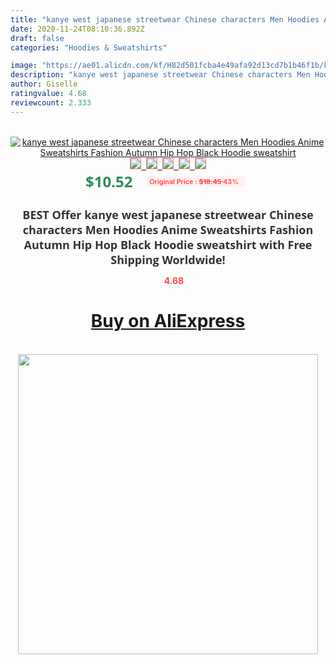 ```yaml
---
title: "kanye west japanese streetwear Chinese characters Men Hoodies Anime Sweatshirts Fashion Autumn Hip Hop Black Hoodie sweatshirt"
date: 2020-11-24T08:10:36.892Z
draft: false
categories: "Hoodies & Sweatshirts"

image: "https://ae01.alicdn.com/kf/H82d501fcba4e49afa92d13cd7b1b46f1b/kanye-west-japanese-streetwear-Chinese-characters-Men-Hoodies-Anime-Sweatshirts-Fashion-Autumn-Hip-Hop-Black-Hoodie.jpg"
description: "kanye west japanese streetwear Chinese characters Men Hoodies Anime Sweatshirts Fashion Autumn Hip Hop Black Hoodie sweatshirt"
author: Giselle
ratingvalue: 4.68
reviewcount: 2.333
---
```

<br>
<div style="text-align: center;">
<a href="https://s.click.aliexpress.com/e/_Armrq5" target="_blank" rel="nofollow noopener noreferrer"><img alt="kanye west japanese streetwear Chinese characters Men Hoodies Anime Sweatshirts Fashion Autumn Hip Hop Black Hoodie sweatshirt" class="magnifier-image" src="https://ae01.alicdn.com/kf/H82d501fcba4e49afa92d13cd7b1b46f1b/kanye-west-japanese-streetwear-Chinese-characters-Men-Hoodies-Anime-Sweatshirts-Fashion-Autumn-Hip-Hop-Black-Hoodie.jpg_640x640.jpg">
<br>
<img style="border:1px solid salmon" src="https://ae01.alicdn.com/kf/H82d501fcba4e49afa92d13cd7b1b46f1b/kanye-west-japanese-streetwear-Chinese-characters-Men-Hoodies-Anime-Sweatshirts-Fashion-Autumn-Hip-Hop-Black-Hoodie.jpg_120x120.jpg">&nbsp;&nbsp;<img style="border:1px solid salmon" src="https://ae01.alicdn.com/kf/He592c39abbf948de873d999eba76102dl/kanye-west-japanese-streetwear-Chinese-characters-Men-Hoodies-Anime-Sweatshirts-Fashion-Autumn-Hip-Hop-Black-Hoodie.jpg_120x120.jpg">&nbsp;&nbsp;<img style="border:1px solid salmon" src="https://ae01.alicdn.com/kf/Hd05515a535b04e439654bae78cf9c4f6A/kanye-west-japanese-streetwear-Chinese-characters-Men-Hoodies-Anime-Sweatshirts-Fashion-Autumn-Hip-Hop-Black-Hoodie.jpg_120x120.jpg">&nbsp;&nbsp;<img style="border:1px solid salmon" src="https://ae01.alicdn.com/kf/H7f8745328b2646648d95f708c7e876a6R/kanye-west-japanese-streetwear-Chinese-characters-Men-Hoodies-Anime-Sweatshirts-Fashion-Autumn-Hip-Hop-Black-Hoodie.jpg_120x120.jpg">&nbsp;&nbsp;<img style="border:1px solid salmon" src="https://ae01.alicdn.com/kf/H598f2076235b416a8ca1029e5e88eca1C/kanye-west-japanese-streetwear-Chinese-characters-Men-Hoodies-Anime-Sweatshirts-Fashion-Autumn-Hip-Hop-Black-Hoodie.jpg_120x120.jpg"></a></div><br0>
<div style="text-align: center;"><span style="background-color: white; border: 0px; box-sizing: border-box; color: seagreen; display: inline-block; font-family: &quot;open sans&quot; , &quot;arial&quot; , &quot;helvetica&quot; , sans-serif , &quot;heiti&quot;; font-size: 24px; font-stretch: inherit; font-weight: 700; line-height: inherit; margin: 0px 10px 0px 0px; padding: 0px; vertical-align: middle;">$10.52 </span>
<span style="background: rgb(255 , 241 , 241); border-radius: 3px; border: 0px; box-sizing: border-box; color: #ff4747; display: inline-block; font-family: inherit; font-size: 12px; font-stretch: inherit; font-style: inherit; font-variant: inherit; font-weight: 600; line-height: inherit; margin: 0px; padding: 2px 5px; transform: scale(0.9); vertical-align: middle;">Original Price : <b style="text-decoration: line-through;">$18.45 </b> 43%&nbsp;&nbsp;</span></div>
<h1 style="color: #333333; display: inline-block; font-family: &quot;open sans&quot; , &quot;arial&quot; , &quot;helvetica&quot; , sans-serif , &quot;heiti&quot;; font-size: 18px; font-stretch: inherit; font-weight: 700; text-align: center;">BEST Offer kanye west japanese streetwear Chinese characters Men Hoodies Anime Sweatshirts Fashion Autumn Hip Hop Black Hoodie sweatshirt with Free Shipping Worldwide!</h1>
<div style="color: #ff4747; text-align: center;">
<img src="https://4.bp.blogspot.com/-M0ZcTcb-5uY/XleCXlxnR4I/AAAAAAAAAEc/OrjgMkXV1oMQFaCRZj5HQwOCBcu3w1FegCPcBGAYYCw/s1600/star.png" style="height: 15px;">&nbsp;<b>4.68</b></div>
<div class="button_cont" align="center"><a class="buynow_a" href="https://s.click.aliexpress.com/e/_Armrq5" target="_blank" rel="nofollow noopener noreferrer"><H1>Buy on AliExpress</H1></a></div><br>
<div class="separator" style="clear: both; text-align: center;">
<img src="https://lh3.googleusercontent.com/-pTy5HemUv9M/XlePHvY0dAI/AAAAAAAAAE4/0nX5iRUoIWY8eMW9Dpxeirr157OZliDIgCLcBGAsYHQ/s1600/badge.gif" width="480">
</div>
